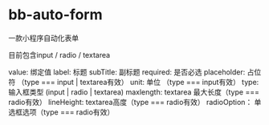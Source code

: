 # bb-auto-form

一款小程序自动化表单

目前包含input / radio / textarea

value:          绑定值
label:          标题
subTitle:       副标题
required:       是否必选
placeholder:    占位符  （type === input | textarea有效）
unit:           单位    （type === input有效）
type:           输入框类型 (input | radio | textarea)
maxlength:      textarea 最大长度（type === radio有效）
lineHeight:     textarea高度（type === radio有效）
radioOption：   单选框选项（type === radio有效）


